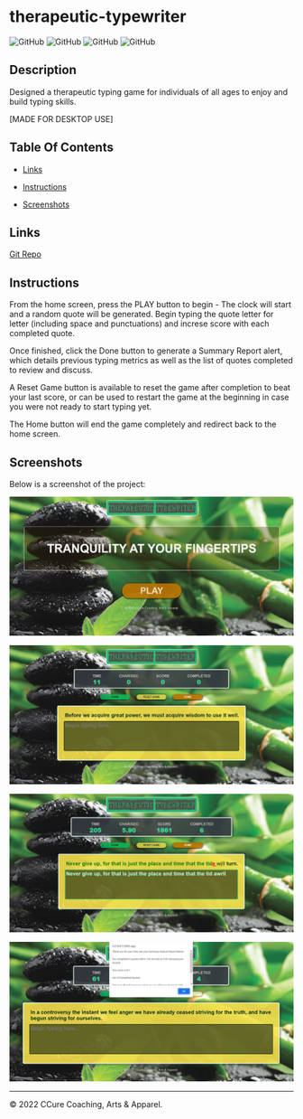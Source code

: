 # therapeutic-typewriter

![GitHub](https://img.shields.io/github/repo-size/asantercureton/therapeutic-typewriter?style=plastic) ![GitHub](https://img.shields.io/github/last-commit/asantercureton/therapeutic-typewriter?style=plastic) ![GitHub](https://img.shields.io/github/languages/top/asantercureton/therapeutic-typewriter?style=plastic) ![GitHub](https://img.shields.io/github/followers/asantercureton?style=social)

## Description
Designed a therapeutic typing game for individuals of all ages to enjoy and build typing skills.

[MADE FOR DESKTOP USE]

## Table Of Contents
* [Links](#links)

* [Instructions](#instructions)

* [Screenshots](#screenshots)


## Links
[Git Repo](https://github.com/asantercureton/therapeutic-typewriter)

<!-- [Heroku Link]() -->


## Instructions
From the home screen, press the PLAY button to begin - The clock will start and a random quote will be generated. Begin typing the quote letter for letter (including space and punctuations) and increse score with each completed quote. 

Once finished, click the Done button to generate a Summary Report alert, which details previous typing metrics as well as the list of quotes completed to review and discuss.

A Reset Game button is available to reset the game after completion to beat your last score, or can be used to restart the game at the beginning in case you were not ready to start typing yet.

The Home button will end the game completely and redirect back to the home screen.


## Screenshots
Below is a screenshot of the project:

![Image of HomeScreen](./assets/images/homescreen_main.jpg)


![Image of PlayScreenIdle](./assets/images/playscreen-idle.jpg)


![Image of PlayScreenActive](./assets/images/playscreen_updated.jpg)


![Image of SummaryReport](./assets/images/summary-report.jpg)

---
© 2022 CCure Coaching, Arts & Apparel.